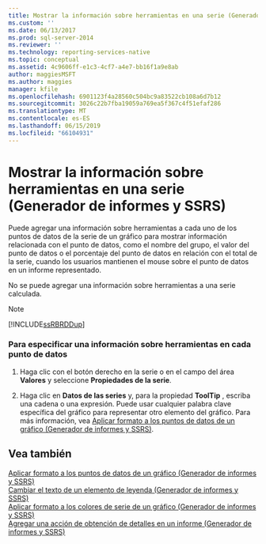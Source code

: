 ```yaml
---
title: Mostrar la información sobre herramientas en una serie (Generador de informes y SSRS) | Microsoft Docs
ms.custom: ''
ms.date: 06/13/2017
ms.prod: sql-server-2014
ms.reviewer: ''
ms.technology: reporting-services-native
ms.topic: conceptual
ms.assetid: 4c9606ff-e1c3-4cf7-a4e7-bb16f1a9e8ab
author: maggiesMSFT
ms.author: maggies
manager: kfile
ms.openlocfilehash: 6901123f4a28560c504bc9a83522cb108a6d7b12
ms.sourcegitcommit: 3026c22b7fba19059a769ea5f367c4f51efaf286
ms.translationtype: MT
ms.contentlocale: es-ES
ms.lasthandoff: 06/15/2019
ms.locfileid: "66104931"
---
```

# <a name="show-tooltips-on-a-series-report-builder-and-ssrs"></a>Mostrar la información sobre herramientas en una serie (Generador de informes y SSRS)
  Puede agregar una información sobre herramientas a cada uno de los puntos de datos de la serie de un gráfico para mostrar información relacionada con el punto de datos, como el nombre del grupo, el valor del punto de datos o el porcentaje del punto de datos en relación con el total de la serie, cuando los usuarios mantienen el mouse sobre el punto de datos en un informe representado.  
  
 No se puede agregar una información sobre herramientas a una serie calculada.  
  
> [!NOTE]  
>  [!INCLUDE[ssRBRDDup](../../includes/ssrbrddup-md.md)]  
  
### <a name="to-specify-a-tooltip-on-each-data-point"></a>Para especificar una información sobre herramientas en cada punto de datos  
  
1.  Haga clic con el botón derecho en la serie o en el campo del área **Valores** y seleccione **Propiedades de la serie**.  
  
2.  Haga clic en **Datos de las series** y, para la propiedad **ToolTip** , escriba una cadena o una expresión. Puede usar cualquier palabra clave específica del gráfico para representar otro elemento del gráfico. Para más información, vea [Aplicar formato a los puntos de datos de un gráfico &#40;Generador de informes y SSRS&#41;](formatting-data-points-on-a-chart-report-builder-and-ssrs.md).  
  
## <a name="see-also"></a>Vea también  
 [Aplicar formato a los puntos de datos de un gráfico &#40;Generador de informes y SSRS&#41;](formatting-data-points-on-a-chart-report-builder-and-ssrs.md)   
 [Cambiar el texto de un elemento de leyenda &#40;Generador de informes y SSRS&#41;](chart-legend-change-item-text-report-builder.md)   
 [Aplicar formato a los colores de serie de un gráfico &#40;Generador de informes y SSRS&#41;](formatting-series-colors-on-a-chart-report-builder-and-ssrs.md)   
 [Agregar una acción de obtención de detalles en un informe &#40;Generador de informes y SSRS&#41;](add-a-drillthrough-action-on-a-report-report-builder-and-ssrs.md)  
  
  
